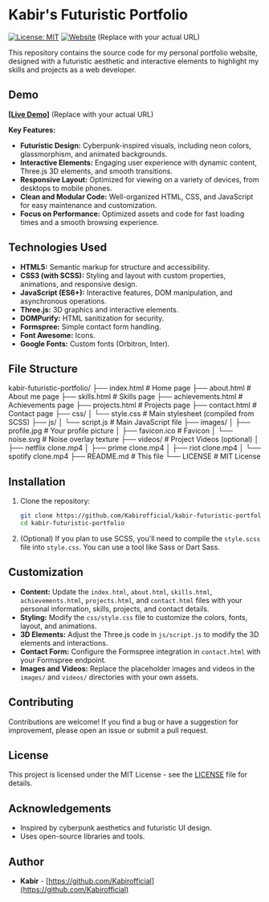 # Kabir's Futuristic Portfolio

[![License: MIT](https://img.shields.io/badge/License-MIT-yellow.svg)](https://opensource.org/licenses/MIT)
[![Website](https://img.shields.io/badge/Website-Online-brightgreen)](YourWebsiteURLHere)  (Replace with your actual URL)

This repository contains the source code for my personal portfolio website, designed with a futuristic aesthetic and interactive elements to highlight my skills and projects as a web developer.

## Demo

[**[Live Demo]**](YourWebsiteURLHere) (Replace with your actual URL)

**Key Features:**

*   **Futuristic Design:** Cyberpunk-inspired visuals, including neon colors, glassmorphism, and animated backgrounds.
*   **Interactive Elements:**  Engaging user experience with dynamic content, Three.js 3D elements, and smooth transitions.
*   **Responsive Layout:**  Optimized for viewing on a variety of devices, from desktops to mobile phones.
*   **Clean and Modular Code:**  Well-organized HTML, CSS, and JavaScript for easy maintenance and customization.
*   **Focus on Performance:**  Optimized assets and code for fast loading times and a smooth browsing experience.

## Technologies Used

*   **HTML5:** Semantic markup for structure and accessibility.
*   **CSS3 (with SCSS):**  Styling and layout with custom properties, animations, and responsive design.
*   **JavaScript (ES6+):**  Interactive features, DOM manipulation, and asynchronous operations.
*   **Three.js:**  3D graphics and interactive elements.
*   **DOMPurify:**  HTML sanitization for security.
*   **Formspree:**  Simple contact form handling.
*   **Font Awesome:**  Icons.
*   **Google Fonts:**  Custom fonts (Orbitron, Inter).

## File Structure
kabir-futuristic-portfolio/
├── index.html # Home page
├── about.html # About me page
├── skills.html # Skills page
├── achievements.html # Achievements page
├── projects.html # Projects page
├── contact.html # Contact page
├── css/
│ └── style.css # Main stylesheet (compiled from SCSS)
├── js/
│ └── script.js # Main JavaScript file
├── images/
│ ├── profile.jpg # Your profile picture
│ ├── favicon.ico # Favicon
│ └── noise.svg # Noise overlay texture
├── videos/ # Project Videos (optional)
│ ├── netflix clone.mp4
│ ├── prime clone.mp4
│ ├── riot clone.mp4
│ └── spotify clone.mp4
├── README.md # This file
└── LICENSE # MIT License


## Installation

1.  Clone the repository:

    ```bash
    git clone https://github.com/Kabirofficial/kabir-futuristic-portfolio.git
    cd kabir-futuristic-portfolio
    ```

2.  (Optional) If you plan to use SCSS, you'll need to compile the `style.scss` file into `style.css`. You can use a tool like Sass or Dart Sass.

## Customization

*   **Content:** Update the `index.html`, `about.html`, `skills.html`, `achievements.html`, `projects.html`, and `contact.html` files with your personal information, skills, projects, and contact details.
*   **Styling:**  Modify the `css/style.css` file to customize the colors, fonts, layout, and animations.
*   **3D Elements:**  Adjust the Three.js code in `js/script.js` to modify the 3D elements and interactions.
*   **Contact Form:** Configure the Formspree integration in `contact.html` with your Formspree endpoint.
*   **Images and Videos:** Replace the placeholder images and videos in the `images/` and `videos/` directories with your own assets.

## Contributing

Contributions are welcome! If you find a bug or have a suggestion for improvement, please open an issue or submit a pull request.

## License

This project is licensed under the MIT License - see the [LICENSE](LICENSE) file for details.

## Acknowledgements

*   Inspired by cyberpunk aesthetics and futuristic UI design.
*   Uses open-source libraries and tools.

## Author

*   **Kabir** - [https://github.com/Kabirofficial](https://github.com/Kabirofficial)
